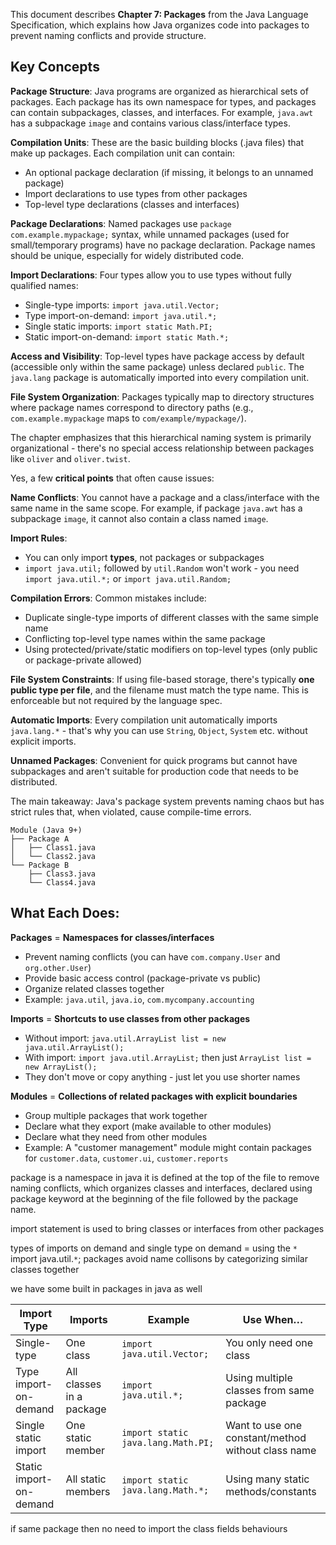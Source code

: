 This document describes **Chapter 7: Packages** from the Java Language Specification, which explains how Java organizes code into packages to prevent naming conflicts and provide structure.

## Key Concepts

**Package Structure**: Java programs are organized as hierarchical sets of packages. Each package has its own namespace for types, and packages can contain subpackages, classes, and interfaces. For example, `java.awt` has a subpackage `image` and contains various class/interface types.

**Compilation Units**: These are the basic building blocks (.java files) that make up packages. Each compilation unit can contain:

- An optional package declaration (if missing, it belongs to an unnamed package)
- Import declarations to use types from other packages
- Top-level type declarations (classes and interfaces)

**Package Declarations**: Named packages use `package com.example.mypackage;` syntax, while unnamed packages (used for small/temporary programs) have no package declaration. Package names should be unique, especially for widely distributed code.

**Import Declarations**: Four types allow you to use types without fully qualified names:

- Single-type imports: `import java.util.Vector;`
- Type import-on-demand: `import java.util.*;`
- Single static imports: `import static Math.PI;`
- Static import-on-demand: `import static Math.*;`

**Access and Visibility**: Top-level types have package access by default (accessible only within the same package) unless declared `public`. The `java.lang` package is automatically imported into every compilation unit.

**File System Organization**: Packages typically map to directory structures where package names correspond to directory paths (e.g., `com.example.mypackage` maps to `com/example/mypackage/`).

The chapter emphasizes that this hierarchical naming system is primarily organizational - there's no special access relationship between packages like `oliver` and `oliver.twist`.

Yes, a few **critical points** that often cause issues:

**Name Conflicts**: You cannot have a package and a class/interface with the same name in the same scope. For example, if package `java.awt` has a subpackage `image`, it cannot also contain a class named `image`.

**Import Rules**:

- You can only import **types**, not packages or subpackages
- `import java.util;` followed by `util.Random` won't work - you need `import java.util.*;` or `import java.util.Random;`

**Compilation Errors**: Common mistakes include:

- Duplicate single-type imports of different classes with the same simple name
- Conflicting top-level type names within the same package
- Using protected/private/static modifiers on top-level types (only public or package-private allowed)

**File System Constraints**: If using file-based storage, there's typically **one public type per file**, and the filename must match the type name. This is enforceable but not required by the language spec.

**Automatic Imports**: Every compilation unit automatically imports `java.lang.*` - that's why you can use `String`, `Object`, `System` etc. without explicit imports.

**Unnamed Packages**: Convenient for quick programs but cannot have subpackages and aren't suitable for production code that needs to be distributed.

The main takeaway: Java's package system prevents naming chaos but has strict rules that, when violated, cause compile-time errors.

```
Module (Java 9+)
├── Package A
│   ├── Class1.java
│   └── Class2.java
└── Package B
    ├── Class3.java
    └── Class4.java
```

## What Each Does:

**Packages** = **Namespaces for classes/interfaces**

- Prevent naming conflicts (you can have `com.company.User` and `org.other.User`)
- Provide basic access control (package-private vs public)
- Organize related classes together
- Example: `java.util`, `java.io`, `com.mycompany.accounting`

**Imports** = **Shortcuts to use classes from other packages**

- Without import: `java.util.ArrayList list = new java.util.ArrayList();`
- With import: `import java.util.ArrayList;` then just `ArrayList list = new ArrayList();`
- They don't move or copy anything - just let you use shorter names

**Modules** = **Collections of related packages with explicit boundaries**

- Group multiple packages that work together
- Declare what they export (make available to other modules)
- Declare what they need from other modules
- Example: A "customer management" module might contain packages for `customer.data`, `customer.ui`, `customer.reports`


package is a namespace in java it is defined at the top of the file to remove naming conflicts, which organizes classes and interfaces, declared using package keyword at the beginning of the file followed by the package name.

import statement is used to bring classes or interfaces from other packages

types of imports on demand and single type 
on demand = using the `*` import java.util.`*`; 
packages avoid name collisons by categorizing similar classes together

we have some built in packages in java as well

| Import Type             | Imports                  | Example                            | Use When…                                          |
| ----------------------- | ------------------------ | ---------------------------------- | -------------------------------------------------- |
| Single-type             | One class                | `import java.util.Vector;`         | You only need one class                            |
| Type import-on-demand   | All classes in a package | `import java.util.*;`              | Using multiple classes from same package           |
| Single static import    | One static member        | `import static java.lang.Math.PI;` | Want to use one constant/method without class name |
| Static import-on-demand | All static members       | `import static java.lang.Math.*;`  | Using many static methods/constants                |
if same package then no need to import the class fields behaviours